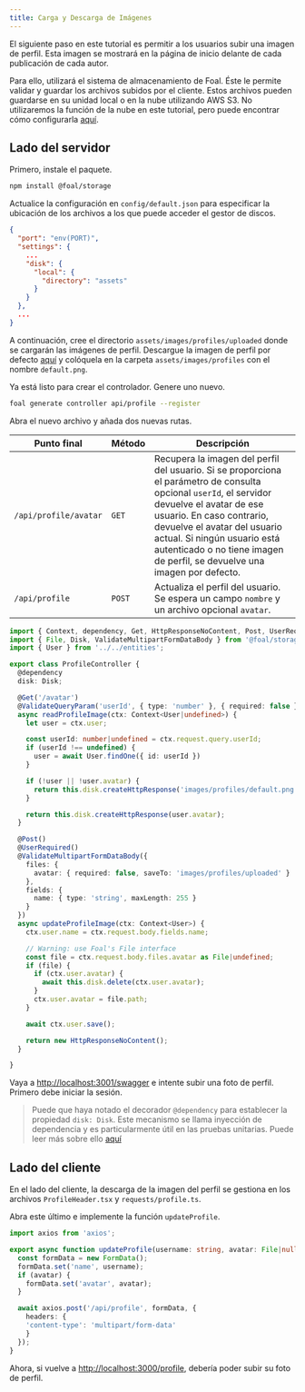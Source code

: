 ```yaml
---
title: Carga y Descarga de Imágenes
---
```


El siguiente paso en este tutorial es permitir a los usuarios subir una imagen de perfil. Esta imagen se mostrará en la página de inicio delante de cada publicación de cada autor.

Para ello, utilizará el sistema de almacenamiento de Foal. Éste le permite validar y guardar los archivos subidos por el cliente. Estos archivos pueden guardarse en su unidad local o en la nube utilizando AWS S3. No utilizaremos la función de la nube en este tutorial, pero puede encontrar cómo configurarla [aquí](../../file-system/local-and-cloud-storage.md).

## Lado del servidor

Primero, instale el paquete. 

```bash
npm install @foal/storage
```

Actualice la configuración en `config/default.json` para especificar la ubicación de los archivos a los que puede acceder el gestor de discos.

```json
{
  "port": "env(PORT)",
  "settings": {
    ...
    "disk": {
      "local": {
        "directory": "assets"
      }
    }
  },
  ...
}
```

A continuación, cree el directorio `assets/images/profiles/uploaded` donde se cargarán las imágenes de perfil. Descargue la imagen de perfil por defecto [aquí](./assets/default.png) y colóquela en la carpeta `assets/images/profiles` con el nombre `default.png`.

Ya está listo para crear el controlador. Genere uno nuevo.

```bash
foal generate controller api/profile --register
```

Abra el nuevo archivo y añada dos nuevas rutas.

| Punto final | Método | Descripción |
| --- | --- | --- |
| `/api/profile/avatar` | `GET` | Recupera la imagen del perfil del usuario. Si se proporciona el parámetro de consulta opcional `userId`, el servidor devuelve el avatar de ese usuario. En caso contrario, devuelve el avatar del usuario actual. Si ningún usuario está autenticado o no tiene imagen de perfil, se devuelve una imagen por defecto. |
| `/api/profile` | `POST` | Actualiza el perfil del usuario. Se espera un campo `nombre` y un archivo opcional `avatar`. |

```typescript
import { Context, dependency, Get, HttpResponseNoContent, Post, UserRequired, ValidateQueryParam } from '@foal/core';
import { File, Disk, ValidateMultipartFormDataBody } from '@foal/storage';
import { User } from '../../entities';

export class ProfileController {
  @dependency
  disk: Disk;

  @Get('/avatar')
  @ValidateQueryParam('userId', { type: 'number' }, { required: false })
  async readProfileImage(ctx: Context<User|undefined>) {
    let user = ctx.user;

    const userId: number|undefined = ctx.request.query.userId;
    if (userId !== undefined) {
      user = await User.findOne({ id: userId })
    }

    if (!user || !user.avatar) {
      return this.disk.createHttpResponse('images/profiles/default.png');
    }

    return this.disk.createHttpResponse(user.avatar);
  }

  @Post()
  @UserRequired()
  @ValidateMultipartFormDataBody({
    files: {
      avatar: { required: false, saveTo: 'images/profiles/uploaded' }
    },
    fields: {
      name: { type: 'string', maxLength: 255 }
    }
  })
  async updateProfileImage(ctx: Context<User>) {
    ctx.user.name = ctx.request.body.fields.name;

    // Warning: use Foal's File interface
    const file = ctx.request.body.files.avatar as File|undefined;
    if (file) {
      if (ctx.user.avatar) {
        await this.disk.delete(ctx.user.avatar);
      }
      ctx.user.avatar = file.path;
    }

    await ctx.user.save();

    return new HttpResponseNoContent();
  }

}

```

Vaya a [http://localhost:3001/swagger](http://localhost:3001/swagger) e intente subir una foto de perfil. Primero debe iniciar la sesión.

> Puede que haya notado el decorador `@dependency` para establecer la propiedad `disk: Disk`. Este mecanismo se llama inyección de dependencia y es particularmente útil en las pruebas unitarias. Puede leer más sobre ello [aquí](../../architecture/architecture-overview.md)

## Lado del cliente

En el lado del cliente, la descarga de la imagen del perfil se gestiona en los archivos `ProfileHeader.tsx` y `requests/profile.ts`.

Abra este último e implemente la función `updateProfile`.

```typescript
import axios from 'axios';

export async function updateProfile(username: string, avatar: File|null): Promise<void> {
  const formData = new FormData();
  formData.set('name', username);
  if (avatar) {
    formData.set('avatar', avatar);
  }

  await axios.post('/api/profile', formData, {
    headers: {
    'content-type': 'multipart/form-data'
    }
  });
}
```

Ahora, si vuelve a [http://localhost:3000/profile](http://localhost:3000/profile), debería poder subir su foto de perfil.